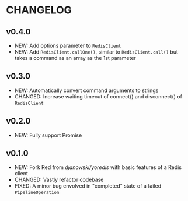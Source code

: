 # CHANGELOG

## v0.4.0

- NEW: Add options parameter to `RedisClient`
- NEW: Add `RedisClient.callOne()`, similar to `RedisClient.call()` but takes a command as an array as the 1st parameter

## v0.3.0

- NEW: Automatically convert command arguments to strings
- CHANGED: Increase waiting timeout of connect() and disconnect() of `RedisClient`

## v0.2.0

- NEW: Fully support Promise

## v0.1.0

- NEW: Fork Red from _djanowski/yoredis_ with basic features of a Redis client
- CHANGED: Vastly refactor codebase
- FIXED: A minor bug envolved in "completed" state of a failed `PipelineOperation`
